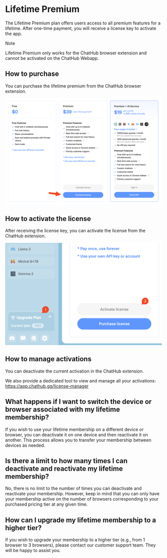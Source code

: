 # Lifetime Premium

The Lifetime Premium plan offers users access to all premium features for a lifetime. After one-time payment, you will receive a license key to activate the app.

> [!NOTE]
> Lifetime Premium only works for the ChatHub browser extension and cannot be activated on the ChatHub Webapp.

## How to purchase

You can purchase the lifetime premium from the ChatHub browser extension.

![](../assets/lifetime-purchase.png)

## How to activate the license

After receiving the license key, you can activate the license from the ChatHub extension.

![](../assets/activation.png)

## How to manage activations

You can deactivate the current activation in the ChatHub extension.

We also provide a dedicated tool to view and manage all your activations:
https://app.chathub.gg/license-manager

## What happens if I want to switch the device or browser associated with my lifetime membership?

If you wish to use your lifetime membership on a different device or browser, you can deactivate it on one device and then reactivate it on another. This process allows you to transfer your membership between devices as needed.

## Is there a limit to how many times I can deactivate and reactivate my lifetime membership?

No, there is no limit to the number of times you can deactivate and reactivate your membership. However, keep in mind that you can only have your membership active on the number of browsers corresponding to your purchased pricing tier at any given time.

## How can I upgrade my lifetime membership to a higher tier?
If you wish to upgrade your membership to a higher tier (e.g., from 1 browser to 3 browsers), please contact our customer support team. They will be happy to assist you.
